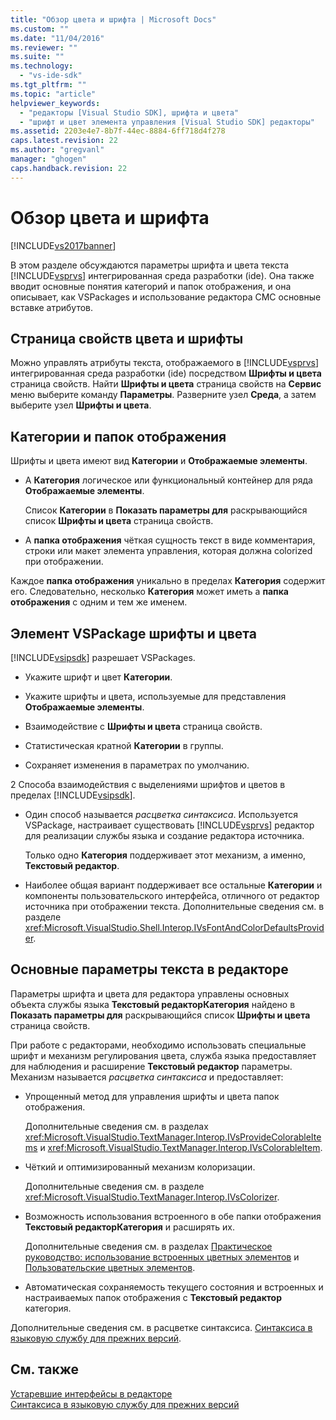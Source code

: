 ```yaml
---
title: "Обзор цвета и шрифта | Microsoft Docs"
ms.custom: ""
ms.date: "11/04/2016"
ms.reviewer: ""
ms.suite: ""
ms.technology: 
  - "vs-ide-sdk"
ms.tgt_pltfrm: ""
ms.topic: "article"
helpviewer_keywords: 
  - "редакторы [Visual Studio SDK], шрифта и цвета"
  - "шрифт и цвет элемента управления [Visual Studio SDK] редакторы"
ms.assetid: 2203e4e7-8b7f-44ec-8884-6ff718d4f278
caps.latest.revision: 22
ms.author: "gregvanl"
manager: "ghogen"
caps.handback.revision: 22
---
```

# Обзор цвета и шрифта
[!INCLUDE[vs2017banner](../code-quality/includes/vs2017banner.md)]

В этом разделе обсуждаются параметры шрифта и цвета текста [!INCLUDE[vsprvs](../code-quality/includes/vsprvs_md.md)] интегрированная среда разработки \(ide\).  Она также вводит основные понятия категорий и папок отображения, и она описывает, как VSPackages и использование редактора СМС основные вставке атрибутов.  
  
## Страница свойств цвета и шрифты  
 Можно управлять атрибуты текста, отображаемого в [!INCLUDE[vsprvs](../code-quality/includes/vsprvs_md.md)] интегрированная среда разработки \(ide\) посредством  **Шрифты и цвета** страница свойств.  Найти **Шрифты и цвета** страница свойств на  **Сервис** меню выберите команду  **Параметры**.  Разверните узел **Среда**, а затем выберите узел **Шрифты и цвета**.  
  
## Категории и папок отображения  
 Шрифты и цвета имеют вид **Категории** и  **Отображаемые элементы**.  
  
-   A **Категория** логическое или функциональный контейнер для ряда  **Отображаемые элементы**.  
  
     Список  **Категории** в  **Показать параметры для** раскрывающийся список  **Шрифты и цвета** страница свойств.  
  
-   A **папка отображения** чёткая сущность текст в виде комментария, строки или макет элемента управления, которая должна colorized при отображении.  
  
 Каждое **папка отображения** уникально в пределах  **Категория** содержит его.  Следовательно, несколько **Категория** может иметь a  **папка отображения** с одним и тем же именем.  
  
## Элемент VSPackage шрифты и цвета  
 [!INCLUDE[vsipsdk](../extensibility/includes/vsipsdk_md.md)] разрешает VSPackages.  
  
-   Укажите шрифт и цвет **Категории**.  
  
-   Укажите шрифты и цвета, используемые для представления **Отображаемые элементы**.  
  
-   Взаимодействие с **Шрифты и цвета** страница свойств.  
  
-   Статистическая кратной **Категории** в группы.  
  
-   Сохраняет изменения в параметрах по умолчанию.  
  
 2 Способа взаимодействия с выделениями шрифтов и цветов в пределах [!INCLUDE[vsipsdk](../extensibility/includes/vsipsdk_md.md)].  
  
-   Один способ называется *расцветка синтаксиса*.  Используется VSPackage, настраивает существовать [!INCLUDE[vsprvs](../code-quality/includes/vsprvs_md.md)] редактор для реализации службы языка и создание редактора источника.  
  
     Только одно **Категория** поддерживает этот механизм, а именно,  **Текстовый редактор**.  
  
-   Наиболее общая вариант поддерживает все остальные **Категории** и компоненты пользовательского интерфейса, отличного от редактор источника при отображении текста.  Дополнительные сведения см. в разделе <xref:Microsoft.VisualStudio.Shell.Interop.IVsFontAndColorDefaultsProvider>.  
  
## Основные параметры текста в редакторе  
 Параметры шрифта и цвета для редактора управлены основных объекта службы языка **Текстовый редакторКатегория** найдено в  **Показать параметры для** раскрывающийся список  **Шрифты и цвета** страница свойств.  
  
 При работе с редакторами, необходимо использовать специальные шрифт и механизм регулирования цвета, служба языка предоставляет для наблюдения и расширение **Текстовый редактор** параметры.  Механизм называется *расцветка синтаксиса* и предоставляет:  
  
-   Упрощенный метод для управления шрифты и цвета папок отображения.  
  
     Дополнительные сведения см. в разделах <xref:Microsoft.VisualStudio.TextManager.Interop.IVsProvideColorableItems> и <xref:Microsoft.VisualStudio.TextManager.Interop.IVsColorableItem>.  
  
-   Чёткий и оптимизированный механизм колоризации.  
  
     Дополнительные сведения см. в разделе <xref:Microsoft.VisualStudio.TextManager.Interop.IVsColorizer>.  
  
-   Возможность использования встроенного в обе папки отображения **Текстовый редакторКатегория** и расширять их.  
  
     Дополнительные сведения см. в разделах [Практическое руководство: использование встроенных цветных элементов](../extensibility/internals/how-to-use-built-in-colorable-items.md) и [Пользовательские цветных элементов](../extensibility/internals/custom-colorable-items.md).  
  
-   Автоматическая сохраняемость текущего состояния и встроенных и настраиваемых папок отображения с **Текстовый редактор** категория.  
  
 Дополнительные сведения см. в расцветке синтаксиса. [Синтаксиса в языковую службу для прежних версий](../extensibility/internals/syntax-coloring-in-a-legacy-language-service.md).  
  
## См. также  
 [Устаревшие интерфейсы в редакторе](../extensibility/legacy-interfaces-in-the-editor.md)   
 [Синтаксиса в языковую службу для прежних версий](../extensibility/internals/syntax-coloring-in-a-legacy-language-service.md)